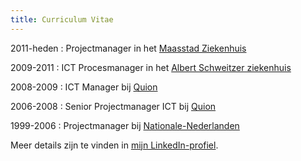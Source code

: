 ```yaml
---
title: Curriculum Vitae
---
```

2011-heden
: Projectmanager in het [Maasstad Ziekenhuis][maasstad]

2009-2011
: ICT Procesmanager in het [Albert Schweitzer ziekenhuis][asz]

2008-2009
: ICT Manager bij [Quion][quion]

2006-2008
: Senior Projectmanager ICT bij [Quion][quion]

1999-2006
: Projectmanager bij [Nationale-Nederlanden][nn]

Meer details zijn te vinden in [mijn LinkedIn-profiel][li].

[maasstad]: https://www.maasstadziekenhuis.nl/
[asz]: https://www.asz.nl/
[quion]: https://www.quion.com/
[nn]: https://www.nnl.nl/
[li]: https://linkedin.com/in/robertvanbregt
